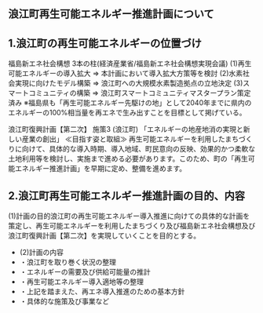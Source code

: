 ## 浪江町再生可能エネルギー推進計画について

## 1.浪江町の再生可能エネルギーの位置づけ

福島新エネ社会構想 3本の柱(経済産業省/福島新エネ社会構想実現会議) (1)再生可能エネルギーの導入拡大 ⇒ 本計画において導入拡大方策等を検討 (2)水素社会実現に向けたモデル構築 ⇒ 浪江町への大規模水素製造拠点の立地決定 (3)スマートコミュニティの構築 ⇒ 浪江町スマートコミュニティマスタープラン策定済み ※福島県も「再生可能エネルギー先駆けの地」として2040年までに県内のエネルギーの100%相当量を再エネで生み出すことを目標として掲げている。

浪江町復興計画【第二次】 施策3 (浪江町) 「エネルギーの地産地消の実現と新しい産業の創出」 ≪目指す姿と取組≫ 再生可能エネルギーを利用したまちづくりに向けて、具体的な導入時期、導入地域、町民意向の反映、効果的かつ柔軟な土地利用等を検討し、実施まで進める必要があります。このため、町の「再生可能エネルギー推進計画」を早期に定め、整備を進めます。

## 2.浪江町再生可能エネルギー推進計画の目的、内容

(1)計画の目的浪江町の再生可能エネルギー導入推進に向けての具体的な計画を策定し、再生可能エネルギーを利用したまちづくり及び福島新エネ社会構想及び浪江町復興計画【第二次】を実現していくことを目的とする。

- (2)計画の内容
- ・浪江町を取り巻く状況の整理
- ・エネルギーの需要及び供給可能量の推計
- ・再生可能エネルギー導入適地等の整理
- ・上記を踏まえた、再エネ導入推進のための基本方針
- ・具体的な施策及び事業など